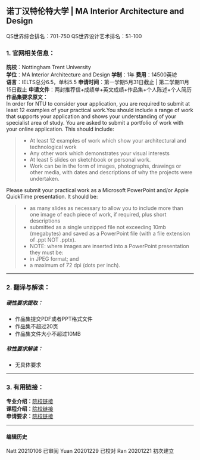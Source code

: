 ##  诺丁汉特伦特大学 | MA Interior Architecture and Design

QS世界综合排名：701-750
QS世界设计艺术排名：51-100

### 1. 官网相关信息：

**院校**：Nottingham Trent University  
**学位**：MA Interior Architecture and Design
**学制**：1年
**费用**：14500英镑  
**语言**：IELTS总分6.5，单科5.5
**申请时间**：第一学期5月31日截止 | 第二学期11月15日截止
**申请文件**：两封推荐信+成绩单+英文成绩+作品集+个人陈述+个人简历
**作品集要求原文：**  
In order for NTU to consider your application, you are required to submit at least 12 examples of your practical work.You should include a range of work that supports your application and shows your understanding of your specialist area of study.
You are asked to submit a portfolio of work with your online application. This should include:
> - At least 12 examples of work which show your architectural and technological work
> - Any other work which demonstrates your visual interests
> - At least 5 slides on sketchbook or personal work.
> - Work can be in the form of images, photographs, drawings or other media, with dates and descriptions of why the projects were undertaken.

Please submit your practical work as a Microsoft PowerPoint and/or Apple QuickTime presentation. It should be:
> - as many slides as necessary to allow you to include more than one image of each piece of work, if required, plus short descriptions
> - submitted as a single unzipped file not exceeding 10mb (megabytes) and saved as a PowerPoint file (with a file extension of .ppt NOT .pptx).
> - NOTE: where images are inserted into a PowerPoint presentation they must be:
> - in JPEG format; and
> - a maximum of 72 dpi (dots per inch).


---


### 2. 翻译与解读：

##### 硬性要求提取：
- 作品集提交PDF或者PPT格式文件
- 作品集不超过20页
- 作品集文件大小不超过10MB


##### 软性要求解读：
- 无具体要求

---


### 3. 有用链接：

**专业介绍：**[院校链接](https://www.ntu.ac.uk/course/architecture-design-and-the-built-environment/pg/ma-interior-architecture-and-design)  
**课程介绍：**[院校链接](https://www.ntu.ac.uk/course/architecture-design-and-the-built-environment/pg/ma-interior-architecture-and-design)  
**申请要求：**[院校链接](https://www.ntu.ac.uk/course/architecture-design-and-the-built-environment/pg/ma-interior-architecture-and-design)         



---


#### 编辑历史
Natt 20210106 已审阅
Yuan 20201229 已校对
Ran 20201221 初次建立
